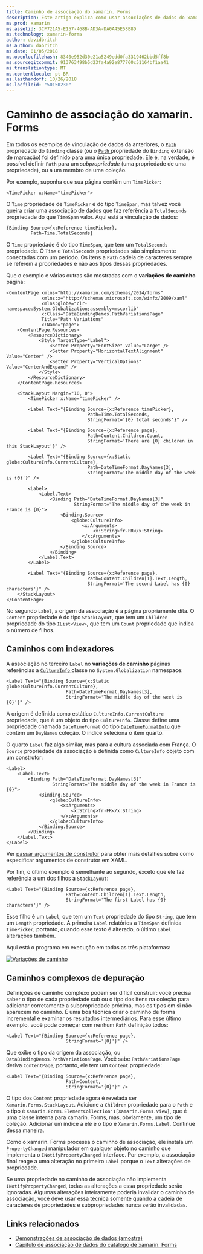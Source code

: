 ```yaml
---
title: Caminho de associação do xamarin. Forms
description: Este artigo explica como usar associações de dados do xamarin. Forms para acessar subpropriedades e membros da coleção com a propriedade de caminho de classe de associação.
ms.prod: xamarin
ms.assetid: 3CF721A5-E157-468B-AD3A-DA0A45E58E8D
ms.technology: xamarin-forms
author: davidbritch
ms.author: dabritch
ms.date: 01/05/2018
ms.openlocfilehash: 8340e952d30e21a5249edd0fa3319462bbd5ff8b
ms.sourcegitcommit: 913763498b5d23fa4a92e877760c51164bf1aa41
ms.translationtype: MT
ms.contentlocale: pt-BR
ms.lasthandoff: 10/26/2018
ms.locfileid: "50150230"
---
```

# <a name="xamarinforms-binding-path"></a>Caminho de associação do xamarin. Forms

Em todos os exemplos de vinculação de dados da anteriores, o [ `Path` ](xref:Xamarin.Forms.Binding.Path) propriedade do `Binding` classe (ou o [ `Path` ](xref:Xamarin.Forms.Xaml.BindingExtension.Path) propriedade do `Binding` extensão de marcação) foi definido para uma única propriedade. Ele é, na verdade, é possível definir `Path` para um *subpropriedade* (uma propriedade de uma propriedade), ou a um membro de uma coleção.

Por exemplo, suponha que sua página contém um `TimePicker`:

```xaml
<TimePicker x:Name="timePicker">
```

O `Time` propriedade de `TimePicker` é do tipo `TimeSpan`, mas talvez você queira criar uma associação de dados que faz referência a `TotalSeconds` propriedade do que `TimeSpan` valor. Aqui está a vinculação de dados:

```xaml
{Binding Source={x:Reference timePicker},
         Path=Time.TotalSeconds}
```

O `Time` propriedade é do tipo `TimeSpan`, que tem um `TotalSeconds` propriedade. O `Time` e `TotalSeconds` propriedades são simplesmente conectadas com um período. Os itens a `Path` cadeia de caracteres sempre se referem a propriedades e não aos tipos dessas propriedades.

Que o exemplo e várias outras são mostradas com o **variações de caminho** página:

```xaml
<ContentPage xmlns="http://xamarin.com/schemas/2014/forms"
             xmlns:x="http://schemas.microsoft.com/winfx/2009/xaml"
             xmlns:globe="clr-namespace:System.Globalization;assembly=mscorlib"
             x:Class="DataBindingDemos.PathVariationsPage"
             Title="Path Variations"
             x:Name="page">
    <ContentPage.Resources>
        <ResourceDictionary>
            <Style TargetType="Label">
                <Setter Property="FontSize" Value="Large" />
                <Setter Property="HorizontalTextAlignment" Value="Center" />
                <Setter Property="VerticalOptions" Value="CenterAndExpand" />
            </Style>
        </ResourceDictionary>
    </ContentPage.Resources>

    <StackLayout Margin="10, 0">
        <TimePicker x:Name="timePicker" />

        <Label Text="{Binding Source={x:Reference timePicker},
                              Path=Time.TotalSeconds,
                              StringFormat='{0} total seconds'}" />

        <Label Text="{Binding Source={x:Reference page},
                              Path=Content.Children.Count,
                              StringFormat='There are {0} children in this StackLayout'}" />

        <Label Text="{Binding Source={x:Static globe:CultureInfo.CurrentCulture},
                              Path=DateTimeFormat.DayNames[3],
                              StringFormat='The middle day of the week is {0}'}" />

        <Label>
            <Label.Text>
                <Binding Path="DateTimeFormat.DayNames[3]"
                         StringFormat="The middle day of the week in France is {0}">
                    <Binding.Source>
                        <globe:CultureInfo>
                            <x:Arguments>
                                <x:String>fr-FR</x:String>
                            </x:Arguments>
                        </globe:CultureInfo>
                    </Binding.Source>
                </Binding>
            </Label.Text>
        </Label>

        <Label Text="{Binding Source={x:Reference page},
                              Path=Content.Children[1].Text.Length,
                              StringFormat='The second Label has {0} characters'}" />
    </StackLayout>
</ContentPage>
```

No segundo `Label`, a origem da associação é a página propriamente dita. O `Content` propriedade é do tipo `StackLayout`, que tem um `Children` propriedade do tipo `IList<View>`, que tem um `Count` propriedade que indica o número de filhos.

## <a name="paths-with-indexers"></a>Caminhos com indexadores

A associação no terceiro `Label` no **variações de caminho** páginas referências a [ `CultureInfo` ](xref:System.Globalization.CultureInfo) classe no `System.Globalization` namespace:

```xaml
<Label Text="{Binding Source={x:Static globe:CultureInfo.CurrentCulture},
                      Path=DateTimeFormat.DayNames[3],
                      StringFormat='The middle day of the week is {0}'}" />
```

A origem é definida como estático `CultureInfo.CurrentCulture` propriedade, que é um objeto do tipo `CultureInfo`. Classe define uma propriedade chamada `DateTimeFormat` do tipo [ `DateTimeFormatInfo` ](xref:System.Globalization.DateTimeFormatInfo) que contém um `DayNames` coleção. O índice seleciona o item quarto.

O quarto `Label` faz algo similar, mas para a cultura associada com França. O `Source` propriedade da associação é definida como `CultureInfo` objeto com um construtor:

```xaml
<Label>
    <Label.Text>
        <Binding Path="DateTimeFormat.DayNames[3]"
                 StringFormat="The middle day of the week in France is {0}">
            <Binding.Source>
                <globe:CultureInfo>
                    <x:Arguments>
                        <x:String>fr-FR</x:String>
                    </x:Arguments>
                </globe:CultureInfo>
            </Binding.Source>
        </Binding>
    </Label.Text>
</Label>
```

Ver [passar argumentos de construtor](~/xamarin-forms/xaml/passing-arguments.md#constructor_arguments) para obter mais detalhes sobre como especificar argumentos de construtor em XAML.

Por fim, o último exemplo é semelhante ao segundo, exceto que ele faz referência a um dos filhos a `StackLayout`:

```xaml
<Label Text="{Binding Source={x:Reference page},
                      Path=Content.Children[1].Text.Length,
                      StringFormat='The first Label has {0} characters'}" />
```

Esse filho é um `Label`, que tem um `Text` propriedade do tipo `String`, que tem um `Length` propriedade. A primeira `Label` relatórios a `TimeSpan` definida `TimePicker`, portanto, quando esse texto é alterado, o último `Label` alterações também.

Aqui está o programa em execução em todas as três plataformas:

[![Variações de caminho](binding-path-images/pathvariations-small.png "variações de caminho")](binding-path-images/pathvariations-large.png#lightbox "variações de caminho")

## <a name="debugging-complex-paths"></a>Caminhos complexos de depuração

Definições de caminho complexo podem ser difícil construir: você precisa saber o tipo de cada propriedade sub ou o tipo dos itens na coleção para adicionar corretamente a subpropriedade próxima, mas os tipos em si não aparecem no caminho. É uma boa técnica criar o caminho de forma incremental e examinar os resultados intermediários. Para esse último exemplo, você pode começar com nenhum `Path` definição todos:

```xaml
<Label Text="{Binding Source={x:Reference page},
                      StringFormat='{0}'}" />
```

Que exibe o tipo da origem da associação, ou `DataBindingDemos.PathVariationsPage`. Você sabe `PathVariationsPage` deriva `ContentPage`, portanto, ele tem um `Content` propriedade:

```xaml
<Label Text="{Binding Source={x:Reference page},
                      Path=Content,
                      StringFormat='{0}'}" />
```

O tipo dos `Content` propriedade agora é revelada ser `Xamarin.Forms.StackLayout`. Adicione a `Children` propriedade para o `Path` e o tipo é `Xamarin.Forms.ElementCollection'1[Xamarin.Forms.View]`, que é uma classe interna para xamarin. Forms, mas, obviamente, um tipo de coleção. Adicionar um índice a ele e o tipo é `Xamarin.Forms.Label`. Continue dessa maneira.

Como o xamarin. Forms processa o caminho de associação, ele instala um `PropertyChanged` manipulador em qualquer objeto no caminho que implementa o `INotifyPropertyChanged` interface. Por exemplo, a associação final reage a uma alteração no primeiro `Label` porque o `Text` alterações de propriedade.

Se uma propriedade no caminho de associação não implementa `INotifyPropertyChanged`, todas as alterações a essa propriedade serão ignoradas. Algumas alterações inteiramente poderia invalidar o caminho de associação, você deve usar essa técnica somente quando a cadeia de caracteres de propriedades e subpropriedades nunca serão invalidadas.



## <a name="related-links"></a>Links relacionados

- [Demonstrações de associação de dados (amostra)](https://developer.xamarin.com/samples/xamarin-forms/DataBindingDemos/)
- [Capítulo de associação de dados do catálogo de xamarin. Forms](~/xamarin-forms/creating-mobile-apps-xamarin-forms/summaries/chapter16.md)
